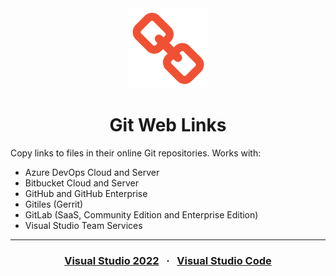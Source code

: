 <div align="center">
    <img src="vscode/icon.png" alt="Git Web Links">
    <h1>Git Web Links </h1>
</div>

Copy links to files in their online Git repositories. Works with:

-   Azure DevOps Cloud and Server
-   Bitbucket Cloud and Server
-   GitHub and GitHub Enterprise
-   Gitiles (Gerrit)
-   GitLab (SaaS, Community Edition and Enterprise Edition)
-   Visual Studio Team Services

<hr>

<div align="center">
    <h3>
        <a href="tree/master/visual-studio">Visual Studio 2022</a>
        &nbsp; &middot; &nbsp;
        <a href="tree/master/vscode">Visual Studio Code</a>
    </h3>
</div>
